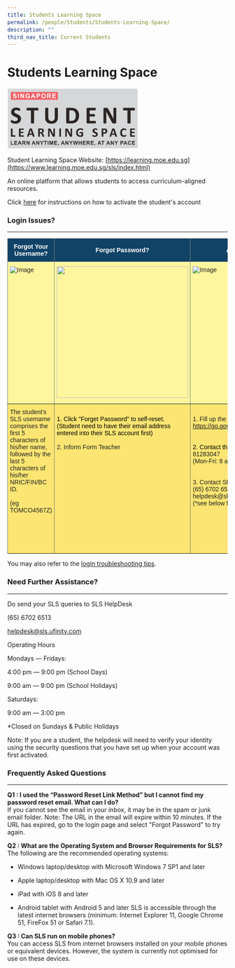 ```yaml
---
title: Students Learning Space
permalink: /people/Students/Students-Learning-Space/
description: ""
third_nav_title: Current Students
---
```



#  Students Learning Space




![](/images/sls.png)

 Student Learning Space Website: [https://learning.moe.edu.sg](https://www.learning.moe.edu.sg/sls/index.html)


An online platform that allows students to access curriculum-aligned resources.

Click [here](/files/sls.pdf) for instructions on how to activate the student's account  


### Login Issues?
----------------------------

<style type="text/css">
.tg  {border-collapse:collapse;border-spacing:0;}
.tg td{border-color:black;border-style:solid;border-width:1px;font-family:Arial, sans-serif;font-size:14px;
  overflow:hidden;padding:10px 5px;word-break:normal;}
.tg th{border-color:black;border-style:solid;border-width:1px;font-family:Arial, sans-serif;font-size:14px;
  font-weight:normal;overflow:hidden;padding:10px 5px;word-break:normal;}
.tg .tg-oj76{background-color:#FCE573;border-color:inherit;color:#222;text-align:left;vertical-align:middle}
.tg .tg-7t0u{background-color:#FCE573;border-color:inherit;color:#222;text-align:left;vertical-align:top}
.tg .tg-hwvi{background-color:#104366;border-color:inherit;color:#FFF;font-weight:bold;text-align:center;vertical-align:middle}
.tg .tg-h21v{background-color:#FDF69E;border-color:inherit;color:#222;text-align:left;vertical-align:top}
</style>
<table class="tg">
<thead>
  <tr>
    <th class="tg-hwvi"><span style="font-weight:bold;color:#FFF;background-color:#104366">Forgot Your Username?</span></th>
    <th class="tg-hwvi"><span style="font-weight:bold;color:#FFF;background-color:#104366">Forgot Password?</span></th>
    <th class="tg-hwvi"><span style="font-weight:bold;color:#FFF;background-color:#104366">Account Locked?</span></th>
  </tr>
</thead>
<tbody>
  <tr>
    <td class="tg-h21v"><img src="https://northbrookssec-moe-edu-sg-admin.cwp.sg/qql/slot/u162/People/Students/forgot_username.png" alt="Image" width="300" height="300"><br></td>
    <td class="tg-h21v"><img src="https://northbrookssec-moe-edu-sg-admin.cwp.sg/qql/slot/u162/People/Students/forgot_password.png" width="300" height="300"><br></td>
    <td class="tg-h21v"><img src="https://northbrookssec-moe-edu-sg-admin.cwp.sg/qql/slot/u162/People/Students/account_locked.png" alt="Image" width="300" height="300"></td>
  </tr>
  <tr>
    <td class="tg-oj76"><span style="color:#222;background-color:#FCE573">The student's SLS username comprises the first 5 characters of his/her name, followed by the last 5 characters of his/her NRIC/FIN/BC ID. </span><br><br><span style="color:#222;background-color:#FCE573">(eg TOMCO4567Z)</span><br><br><br><br><br><br></td>
    <td class="tg-7t0u"><br><span style="color:black;background-color:transparent">1. Click "Forget Password" to self-reset. (Student need to have their email address entered into their SLS account first)</span><br><br>2. Inform Form Teacher<br><br><br><br><br><br></td>
    <td class="tg-7t0u"><br>1. Fill up the form below<br><a href="https://form.gov.sg/#!/5f7e72e0c1120900110ea449" target="_blank" rel="noopener noreferrer">https://go.gov.sg/northbrooksresetpassword</a><br><br><br><span style="color:black">2. Contact the School </span>Helpline(65) 81283047<br>(Mon-Fri: 8 am to 4pm)<br><br><br>3. Contact SLS Helpdesk<br>(<span style="background-color:transparent">65) 6702 6513</span><br>helpdesk@sls.ufinity.com<br>(*see below for the operating hours)</td>
  </tr>
</tbody>
</table>

You may also refer to the [login troubleshooting tips](https://static.learning.moe.edu.sg/sls-user-guide/vle/logintroubleshooting/index.html).

### **Need Further Assistance?**
----------------------------

Do send your SLS queries to SLS HelpDesk

(65) 6702 6513

helpdesk@sls.ufinity.com

  

Operating Hours

Mondays ― Fridays:

4:00 pm ― 9:00 pm (School Days)

9:00 am ― 9:00 pm (School Holidays)

  

Saturdays:

9:00 am ― 3:00 pm

\*Closed on Sundays & Public Holidays

  

Note: If you are a student, the helpdesk will need to verify your identity using the security questions that you have set up when your account was first activated.

### Frequently Asked Questions
--------------------------

**Q1 : I used the “Password Reset Link Method” but I cannot find my password reset email. What can I do?**  
If you cannot see the email in your inbox, it may be in the spam or junk email folder. Note: The URL in the email will expire within 10 minutes. If the URL has expired, go to the login page and select "Forgot Password" to try again.    
  
**Q2 : What are the Operating System and Browser Requirements for SLS?**  
The following are the recommended operating systems:  

*   Windows laptop/desktop with Microsoft Windows 7 SP1 and later   
    
*   Apple laptop/desktop with Mac OS X 10.9 and later   
    
*   iPad with iOS 8 and later   
    
*   Android tablet with Android 5 and later SLS is accessible through the latest internet browsers (minimum: Internet Explorer 11, Google Chrome 51, FireFox 51 or Safari 7.1).     
    

  
**Q3 : Can SLS run on mobile phones?**  
You can access SLS from internet browsers installed on your mobile phones or equivalent devices. However, the system is currently not optimised for use on these devices.